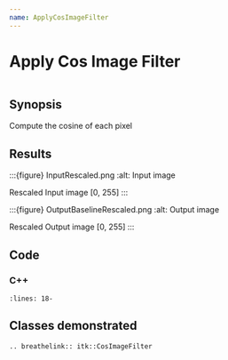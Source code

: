 ```yaml
---
name: ApplyCosImageFilter
---
```


# Apply Cos Image Filter

```{index} single: CosImageFilter
```

## Synopsis

Compute the cosine of each pixel

## Results

:::{figure} InputRescaled.png
:alt: Input image

Rescaled Input image \[0, 255\]
:::

:::{figure} OutputBaselineRescaled.png
:alt: Output image

Rescaled Output image \[0, 255\]
:::

## Code

### C++

```{literalinclude} Code.cxx
:lines: 18-
```

## Classes demonstrated

```{eval-rst}
.. breathelink:: itk::CosImageFilter
```

